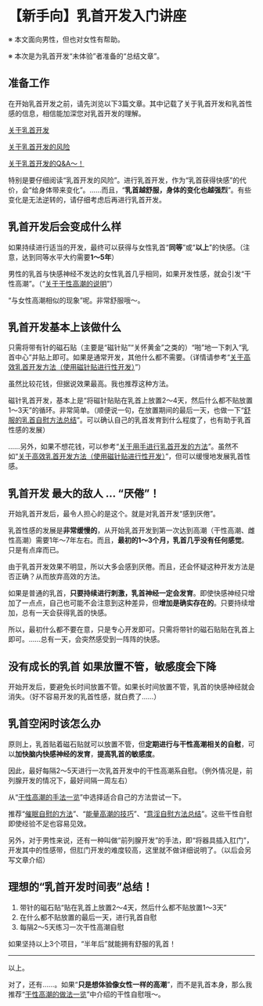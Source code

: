 # 【新手向】乳首开发入门讲座 [​](#【新手向】乳首开发入门讲座)

※ 本文面向男性，但也对女性有帮助。

※ 本次是为乳首开发“未体验”者准备的“总结文章”。

## 准备工作 [​](#准备工作)

在开始乳首开发之前，请先浏览以下3篇文章。其中记载了关于乳首开发和乳首性感的信息，相信能加深您对乳首开发的理解。

[关于乳首开发](/h-life/nipple/intro/page-9.html)

[关于乳首开发的风险](/h-life/nipple/kaihatsu+iki/page-10.html)

[关于乳首开发的Q&A～！](/h-life/nipple/kaihatsu+iki/page-40.html)

特别是要仔细阅读“乳首开发的风险”。进行乳首开发，作为“乳首获得快感”的代价，会“给身体带来变化”。……而且，“**乳首越舒服，身体的变化也越强烈**”。有些变化是无法逆转的，请仔细考虑后再进行乳首开发。

## 乳首开发后会变成什么样 [​](#乳首开发后会变成什么样)

如果持续进行适当的开发，最终可以获得与女性乳首“**同等**”或“**以上**”的快感。（注意，达到同等水平大约需要**1～5年**）

男性的乳首与快感神经不发达的女性乳首几乎相同，如果开发性感，就会引发“干性高潮”。（“[关于干性高潮的说明](/h-life/dryorg/intro/page-24.html)”）

“与女性高潮相似的现象”呢。非常舒服哦～。

## 乳首开发基本上该做什么 [​](#乳首开发基本上该做什么)

只需将带有针的磁石贴（主要是“磁针贴”“关怀黄金”之类的）“啪”地一下刺入“乳首中心”并贴上即可。如果是通常开发，其他什么都不需要。（详情请参考“[关于高效乳首开发方法（使用磁针贴进行性开发）](/h-life/nipple/kaihatsu+iki/page-2.html)”）

虽然比较花钱，但据说效果最高。我也推荐这种方法。

磁针乳首开发，基本上是“将磁针贴贴在乳首上放置2～4天，然后什么都不贴放置1～3天”的循环。非常简单。（顺便说一句，在放置期间的最后一天，也做一下“[舒服的乳首自慰方法总结](/h-life/nipple/chikuni/page-5.html)”。可以确认自己的乳首发育到什么程度了，也有助于乳首性感的发展）

……另外，如果不想花钱，可以参考“[关于用手进行乳首开发的方法](/h-life/nipple/kaihatsu+iki/page-11.html)”。虽然不如“[关于高效乳首开发方法（使用磁针贴进行性开发）](/h-life/nipple/kaihatsu+iki/page-2.html)”，但可以缓慢地发展乳首性感。

## 乳首开发 最大的敌人 … “厌倦”！ [​](#乳首开发-最大的敌人-厌倦)

开始乳首开发后，最令人担心的是这个。就是对乳首开发“感到厌倦”。

乳首性感的发展是**非常缓慢的**，从开始乳首开发到第一次达到高潮（干性高潮、雌性高潮）需要1年～7年左右。而且，**最初的1～3个月，乳首几乎没有任何感觉**。只是有点痒而已。

由于乳首开发效果不明显，所以大多会感到厌倦。而且，还会怀疑这种开发方法是否正确？从而放弃高效的方法。

如果是普通的乳首，**只要持续进行刺激，乳首神经一定会发育**。即使快感神经只增加了一点点，自己也可能不会注意到这种差异，但**增加是确实存在的**。只要持续增加，总有一天会获得乳首的快感。

所以，最初什么都不要在意，只是专心开发即可。只需将带针的磁石贴贴在乳首上即可。……总有一天，会突然感受到一阵阵的快感。

## 没有成长的乳首 如果放置不管，敏感度会下降 [​](#没有成长的乳首-如果放置不管-敏感度会下降)

开始开发后，要避免长时间放置不管。如果长时间放置不管，乳首的快感神经就会消失。（好不容易开发的乳首性感，就白费了……）

## 乳首空闲时该怎么办 [​](#乳首空闲时该怎么办)

原则上，乳首贴着磁石贴就可以放置不管，但**定期进行与干性高潮相关的自慰**，可以**加快脑内快感神经的发育**，**提高乳首的敏感度**。

因此，最好每隔2～5天进行一次乳首开发中的干性高潮系自慰。（例外情况是，前列腺开发的情况下，最好间隔一周左右）

从“[干性高潮的手法一览](https://web.archive.org/web/20190917130127/http://adlib1.net/ws2/h-life/page-list-dry)”中选择适合自己的方法尝试一下。

推荐“[催眠自慰的方法](/h-life/dryorg/yarikata/page-16.html)”、“[能量高潮的技巧](/h-life/dryorg/yarikata/page-15.html)”、“[意淫自慰方法总结](/h-life/dryorg/yarikata/page-28.html)”。这些干性自慰即使经验不足也容易见效。

另外，对于男性来说，还有一种叫做“前列腺开发”的手法，即“将器具插入肛门”，开发其中的性感带，但肛门开发的难度较高，这里就不做详细说明了。（以后会另写文章介绍）

## 理想的“乳首开发时间表”总结！ [​](#理想的-乳首开发时间表-总结)

1.  带针的磁石贴“贴在乳首上放置2～4天，然后什么都不贴放置1～3天”
2.  在什么都不贴放置的最后一天，进行乳首自慰
3.  每隔2～5天练习一次干性高潮自慰

如果坚持以上3个项目，“半年后”就能拥有舒服的乳首！

* * *

以上。

对了，还有……。如果“**只是想体验像女性一样的高潮**”，而不是乳首本身，那么我推荐“[干性高潮的做法一览](https://web.archive.org/web/20190917130127/http://adlib1.net/ws2/h-life/page-list-dry)”中介绍的干性自慰哦～。